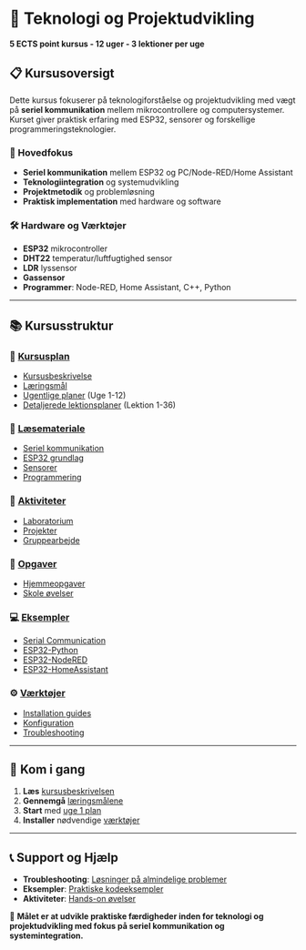 # 🔧 Teknologi og Projektudvikling
**5 ECTS point kursus - 12 uger - 3 lektioner per uge**

## 📋 Kursusoversigt
Dette kursus fokuserer på teknologiforståelse og projektudvikling med vægt på **seriel kommunikation** mellem mikrocontrollere og computersystemer. Kurset giver praktisk erfaring med ESP32, sensorer og forskellige programmeringsteknologier.

### 🎯 Hovedfokus
- **Seriel kommunikation** mellem ESP32 og PC/Node-RED/Home Assistant
- **Teknologiintegration** og systemudvikling  
- **Projektmetodik** og problemløsning
- **Praktisk implementation** med hardware og software

### 🛠️ Hardware og Værktøjer
- **ESP32** mikrocontroller
- **DHT22** temperatur/luftfugtighed sensor
- **LDR** lyssensor  
- **Gassensor**
- **Programmer**: Node-RED, Home Assistant, C++, Python

---

## 📚 Kursusstruktur

### 📖 [Kursusplan](Kursusplan/)
- [Kursusbeskrivelse](Kursusplan/Kursus-beskrivelse.md)
- [Læringsmål](Kursusplan/Laeringsmaal.md)
- [Ugentlige planer](Kursusplan/Ugentlige-planer/) (Uge 1-12)
- [Detaljerede lektionsplaner](Kursusplan/Detaljerede-lektionsplaner/) (Lektion 1-36)

### 📖 [Læsemateriale](Laesemateriale/)
- [Seriel kommunikation](Laesemateriale/Seriel-kommunikation/)
- [ESP32 grundlag](Laesemateriale/ESP32-grundlag/)
- [Sensorer](Laesemateriale/Sensorer/)
- [Programmering](Laesemateriale/Programmering/)

### 🎯 [Aktiviteter](Aktiviteter/)
- [Laboratorium](Aktiviteter/Laboratorium/)
- [Projekter](Aktiviteter/Projekter/)
- [Gruppearbejde](Aktiviteter/Gruppearbejde/)

### 📝 [Opgaver](Opgaver/)
- [Hjemmeopgaver](Opgaver/Hjemmeopgaver/)
- [Skole øvelser](Opgaver/Skole-oevelser/)

### 💻 [Eksempler](Eksempler/)
- [Serial Communication](Eksempler/Serial-Communication/)
- [ESP32-Python](Eksempler/ESP32-Python/)
- [ESP32-NodeRED](Eksempler/ESP32-NodeRED/)
- [ESP32-HomeAssistant](Eksempler/ESP32-HomeAssistant/)

### ⚙️ [Værktøjer](Vaerktoejer/)
- [Installation guides](Vaerktoejer/Installation-guides/)
- [Konfiguration](Vaerktoejer/Konfiguration/)
- [Troubleshooting](Vaerktoejer/Troubleshooting/)

---

## 🚀 Kom i gang
1. **Læs** [kursusbeskrivelsen](Kursusplan/Kursus-beskrivelse.md)
2. **Gennemgå** [læringsmålene](Kursusplan/Laeringsmaal.md)
3. **Start** med [uge 1 plan](Kursusplan/Ugentlige-planer/Uge-01.md)
4. **Installer** nødvendige [værktøjer](Vaerktoejer/Installation-guides/)

---

## 📞 Support og Hjælp
- **Troubleshooting**: [Løsninger på almindelige problemer](Vaerktoejer/Troubleshooting/)
- **Eksempler**: [Praktiske kodeeksempler](Eksempler/)
- **Aktiviteter**: [Hands-on øvelser](Aktiviteter/)

🎯 **Målet er at udvikle praktiske færdigheder inden for teknologi og projektudvikling med fokus på seriel kommunikation og systemintegration.**